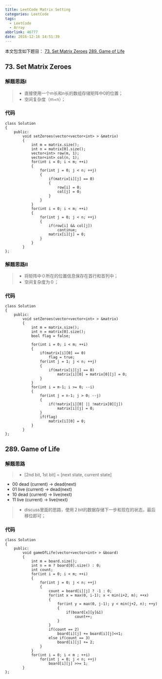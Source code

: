 ```yaml
---
title: LeetCode Matrix Setting
categories: LeetCode
tags:
  - LeetCode
  - Array
abbrlink: 46777
date: 2016-12-16 14:51:39
---
```


本文包含如下题目：
[73. Set Matrix Zeroes][1]
[289. Game of Life][2]

<!--more-->

## 73. Set Matrix Zeroes
### 解题思路I
> * 直接使用一个m长和n长的数组存储矩阵中0的位置；
> * 空间复杂度（m+n）；



### 代码
```
class Solution
{
    public:
        void setZeroes(vector<vector<int> > &matrix)
        {
            int m = matrix.size();
            int n = matrix[0].size();
            vector<int> row(m, 1);
            vector<int> col(n, 1);
            for(int i = 0; i < m; ++i)
            {
                for(int j = 0; j < n; ++j)
                {
                    if(matrix[i][j] == 0)
                    {
                        row[i] = 0;
                        col[j] = 0;
                    }
                }
            }
            for(int i = 0; i < m; ++i)
            {
                for(int j = 0; j < n; ++j)
                {
                    if(row[i] && col[j])
                        continue;
                    matrix[i][j] = 0;
                }
            }
        }
};
```

### 解题思路II
> * 将矩阵中０所在的位置信息保存在首行和首列中；
> * 空间复杂度为０；

### 代码
```
class Solution
{
    public:
        void setZeroes(vector<vector<int> > &matrix)
        {
            int m = matrix.size();
            int n = matrix[0].size();
            bool flag = false;

            for(int i = 0; i < m; ++i)
            {
                if(matrix[i][0] == 0)
                    flag = true;
                for(int j = 1; j < n; ++j)
                {
                    if(matrix[i][j] == 0)
                        matrix[i][0] = matrix[0][j] = 0;
                }
            }
            for(int i = m-1; i >= 0; --i)
            {
                for(int j = n-1; j > 0; --j)
                {
                    if(!matrix[i][0] || !matrix[0][j])
                        matrix[i][j] = 0;
                }
                if(flag)
                    matrix[i][0] = 0;
            }
        }
};
```

## 289. Game of Life

### 解题思路
> * [2nd bit, 1st bit] = [next state, current state]
- 00  dead (current) -> dead(next)
- 01  live (current) -> dead(next)
- 10  dead (current) -> live(next)
- 11  live (current) -> live(next)
> * discuss里面的思路，使用２bit的数据存储下一步和现在的状态，最后移位即可；


### 代码
```
class Solution
{
    public:
        void gameOfLife(vector<vector<int> > &board)
        {
            int m = board.size();
            int n = m ? board[0].size() : 0;
            int count;
            for(int i = 0; i < m; ++i)
            {
                for(int j = 0; j < n; ++j)
                {
                    count = board[i][j] ? -1 : 0;
                    for(int x = max(0, i-1); x < min(i+2, m); ++x)
                    {
                        for(int y = max(0, j-1); y < min(j+2, n); ++y)
                        {
                            if(board[x][y]&1)
                                count++;
                        }
                    }
                    if(count == 2)
                        board[i][j] += board[i][j]<<1;
                    else if(count == 3)
                        board[i][j] += 2;
                }
            }
            for(int i = 0; i < m ; ++i)
                for(int j = 0; j < n; ++j)
                    board[i][j] >>= 1;
        }
};
```


  [1]: https://leetcode.com/problems/set-matrix-zeroes/
  [2]: https://leetcode.com/problems/game-of-life/